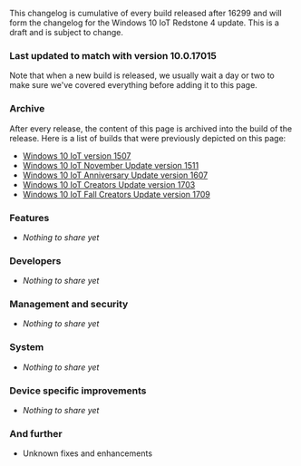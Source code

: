 This changelog is cumulative of every build released after 16299 and will form the changelog for the Windows 10 IoT Redstone 4 update. This is a draft and is subject to change.

### Last updated to match with version 10.0.17015
Note that when a new build is released, we usually wait a day or two to make sure we've covered everything before adding it to this page.

### Archive
After every release, the content of this page is archived into the build of the release. Here is a list of builds that were previously depicted on this page:

- [Windows 10 IoT version 1507](https://changewindows.org/build/10240/iot)
- [Windows 10 IoT November Update version 1511](https://changewindows.org/build/10586/iot)
- [Windows 10 IoT Anniversary Update version 1607](https://changewindows.org/build/14393/iot)
- [Windows 10 IoT Creators Update version 1703](https://changewindows.org/build/15063/iot)
- [Windows 10 IoT Fall Creators Update version 1709](https://changewindows.org/build/16299/iot)

### Features
- _Nothing to share yet_

### Developers
- _Nothing to share yet_

### Management and security
- _Nothing to share yet_

### System
- _Nothing to share yet_

### Device specific improvements
- _Nothing to share yet_

### And further
- Unknown fixes and enhancements